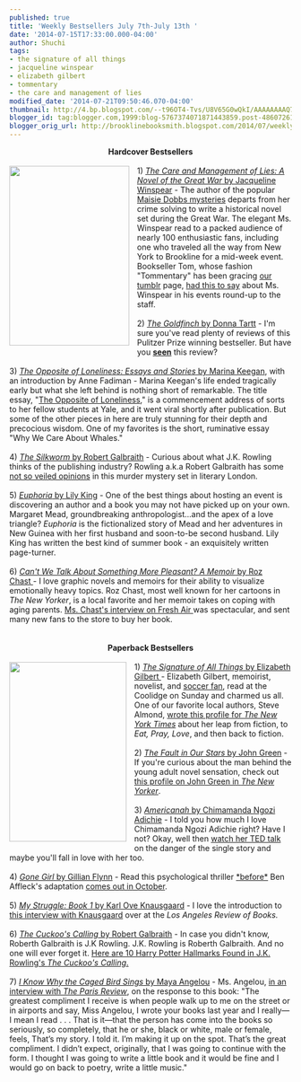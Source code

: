 ```yaml
---
published: true
title: 'Weekly Bestsellers July 7th-July 13th '
date: '2014-07-15T17:33:00.000-04:00'
author: Shuchi
tags:
- the signature of all things
- jacqueline winspear
- elizabeth gilbert
- tommentary
- the care and management of lies
modified_date: '2014-07-21T09:50:46.070-04:00'
thumbnail: http://4.bp.blogspot.com/--t96OT4-Tvs/U8V65G0wQkI/AAAAAAAAQ70/CR8Y9ah3KO8/s72-c/care+and+management.jpg
blogger_id: tag:blogger.com,1999:blog-5767374071871443859.post-486072614906115642
blogger_orig_url: http://brooklinebooksmith.blogspot.com/2014/07/weekly-bestsellers-july-7th-july13th.html
---
```


<div dir="ltr" style="text-align: left;" trbidi="on"><div style="text-align: center;"><b>Hardcover Bestsellers</b></div><br /><div class="separator" style="clear: both; text-align: center;"><a href="http://4.bp.blogspot.com/--t96OT4-Tvs/U8V65G0wQkI/AAAAAAAAQ70/CR8Y9ah3KO8/s1600/care+and+management.jpg" imageanchor="1" style="clear: left; float: left; margin-bottom: 1em; margin-right: 1em;"><img border="0" src="http://4.bp.blogspot.com/--t96OT4-Tvs/U8V65G0wQkI/AAAAAAAAQ70/CR8Y9ah3KO8/s1600/care+and+management.jpg" height="320" width="214" /></a></div>1) <a href="http://www.brooklinebooksmith-shop.com/book/%5Bmodel%5D-890" target="_blank"><i>The Care and Management of Lies: A Novel of the Great War</i> by Jacqueline Winspear</a> - The author of the popular <a href="http://www.brooklinebooksmith-shop.com/search/apachesolr_search/maisie%20dobbs%20mysteries" target="_blank">Maisie Dobbs mysteries</a> departs from her crime solving to write a historical novel set during the Great War. The elegant Ms. Winspear read to a packed audience of nearly 100 enthusiastic fans, including one who traveled all the way from New York to Brookline for a mid-week event. Bookseller Tom, whose fashion "Tommentary" has been gracing <a href="http://brooklinebooksmith.tumblr.com/" target="_blank">our tumblr</a> page, <a href="http://brooklinebooksmith.tumblr.com/post/91640465799/ms-winspear-looked-exactly-like-the-author-of" target="_blank">had this to say</a> about Ms. Winspear in his events round-up to the staff. <br /><br />2) <a href="http://www.brooklinebooksmith-shop.com/book/9780316055437" target="_blank"><i>The Goldfinch</i> by Donna Tartt</a>&nbsp;- I'm sure you've read plenty of reviews of this Pulitzer Prize winning bestseller. But have you <a href="http://therumpus.net/2014/01/horn-reviews-the-goldfinch/" target="_blank"><b>seen</b></a> this review?<br /><br />3) <a href="http://www.brooklinebooksmith-shop.com/book/%5Bmodel%5D-858" target="_blank"><i>The Opposite of Loneliness: Essays and Stories</i> by Marina Keegan</a>, with an introduction by Anne Fadiman - Marina Keegan's life ended tragically early but what she left behind is nothing short of remarkable. The title essay, "<a href="http://yaledailynews.com/crosscampus/2012/05/27/keegan-the-opposite-of-loneliness/" target="_blank">The Opposite of Loneliness</a>," is a commencement address of sorts to her fellow students at Yale, and it went viral shortly after publication. But some of the&nbsp;other pieces in here are truly stunning for their depth and precocious wisdom. One of my favorites is the short, ruminative essay "Why We Care About Whales."<br /><br />4) <a href="http://www.brooklinebooksmith-shop.com/book/%5Bmodel%5D-311" target="_blank"><i>The Silkworm</i> by Robert Galbraith</a> - Curious about what J.K. Rowling thinks of the publishing industry? Rowling a.k.a Robert Galbraith has some <a href="http://www.newrepublic.com/article/118424/jk-rowlings-silkworm-shows-what-she-thinks-publishing-industry" target="_blank">not so veiled opinions</a> in this murder mystery set in literary London.<br /><br />5) <a href="http://www.brooklinebooksmith-shop.com/book/%5Bmodel%5D-882" target="_blank"><i>Euphoria</i> by Lily King</a> - One of the best things about hosting an event is discovering an author and a book you may not have picked up on your own. Margaret Mead, groundbreaking anthropologist...and the apex of a love triangle?&nbsp;<i>Euphoria</i>&nbsp;is the fictionalized story of Mead and her adventures in New Guinea with her first husband and soon-to-be second husband. Lily King has written the best kind of summer book - an exquisitely written page-turner.<br /><br />6) <a href="http://www.brooklinebooksmith-shop.com/book/%5Bmodel%5D-925" target="_blank"><i>Can't We Talk About Something More Pleasant? A Memoir</i> by Roz Chast&nbsp;</a>- I love graphic novels and memoirs for their ability to visualize emotionally heavy topics. Roz Chast, most well known for her cartoons in <i>The New Yorker</i>, is a local favorite and her memoir takes on coping with aging parents. <a href="http://www.npr.org/2014/05/08/310725572/a-cartoonists-funny-heartbreaking-take-on-caring-for-aging-parents" target="_blank">Ms. Chast's interview on Fresh Air </a>was spectacular, and sent many new fans to the store to buy her book.<br /><br /><div style="text-align: center;"><b><br /></b></div><div style="text-align: center;"><b>Paperback Bestsellers</b></div><br /><div class="separator" style="clear: both; text-align: center;"><a href="http://1.bp.blogspot.com/-3LQIwDt3lvY/U8V7N-6FiyI/AAAAAAAAQ78/qZwIX14exck/s1600/signature+of+things.jpg" imageanchor="1" style="clear: left; float: left; margin-bottom: 1em; margin-right: 1em;"><img border="0" src="http://1.bp.blogspot.com/-3LQIwDt3lvY/U8V7N-6FiyI/AAAAAAAAQ78/qZwIX14exck/s1600/signature+of+things.jpg" height="320" width="209" /></a></div>1) <a href="http://www.brooklinebooksmith-shop.com/book/9780143125846" target="_blank"><i>The Signature of All Things</i> by Elizabeth Gilbert&nbsp;</a>- Elizabeth Gilbert, memoirist, novelist, and <a href="http://www.bostonglobe.com/lifestyle/names/2014/07/13/tom-brady-joins-gisele-bundchen-brazil-for-world-cup/mB8ZZqPrcHwH6pwvUW4BJK/story.html" target="_blank">soccer fan</a>, read at the Coolidge on Sunday and charmed us all. One of our favorite local authors, Steve Almond, <a href="http://www.nytimes.com/2013/09/22/magazine/eat-pray-love-get-rich-write-a-novel-no-one-expects.html?pagewanted=all&amp;_r=0" target="_blank">wrote this profile for <i>The New York Times</i></a> about her leap from fiction, to <i>Eat, Pray, Love</i>, and then back to fiction. <br /><br />2) <a href="http://www.brooklinebooksmith-shop.com/book/9780142424179" target="_blank"><i>The Fault in Our Stars</i> by John Green</a>&nbsp;- If you're curious about the man behind the young adult novel sensation, check out <a href="http://www.newyorker.com/reporting/2014/06/09/140609fa_fact_talbot?currentPage=all" target="_blank">this profile on John Green in <i>The New Yorker</i></a>.<br /><br />3) <a href="http://www.brooklinebooksmith-shop.com/book/%5Bmodel%5D-755" target="_blank"><i>Americanah </i>by Chimamanda Ngozi Adichie</a>&nbsp;- I told you how much I love Chimamanda Ngozi Adichie right? Have I not? Okay, well then <a href="http://www.ted.com/talks/chimamanda_adichie_the_danger_of_a_single_story" target="_blank">watch her TED talk</a> on the danger of the single story and maybe you'll fall in love with her too.<br /><br />4) <a href="http://www.brooklinebooksmith-shop.com/book/%5Bmodel%5D-918" target="_blank"><i>Gone Girl </i>by Gillian Flynn</a>&nbsp;- Read this psychological thriller <a href="http://www.huffingtonpost.com/2014/04/22/gone-girl-changed-ending_n_5192415.html" target="_blank">*before*</a> Ben Affleck's adaptation <a href="http://movietrailers.apple.com/trailers/fox/gonegirl/" target="_blank">comes out in October</a>.<br /><br />5) <a href="http://www.brooklinebooksmith-shop.com/book/9780914671008" target="_blank"><i>My Struggle: Book 1</i> by Karl Ove Knausgaard</a>&nbsp;- I love the introduction to <a href="https://lareviewofbooks.org/interview/karl-ove-knausgaard" target="_blank">this interview with Knausgaard</a> over at the <i>Los Angeles Review of Books.</i> <br /><br />6) <a href="http://www.brooklinebooksmith-shop.com/book/%5Bmodel%5D-916" target="_blank"><i>The Cuckoo's Calling</i> by Robert Galbraith</a>&nbsp;- In case you didn't know, Roberth Galbraith is J.K Rowling. J.K. Rowling is Roberth Galbraith. And no one will ever forget it. <a href="http://www.vulture.com/2013/07/jk-rowling-cuckoos-calling-harry-potter-links.html?mid=imdb" target="_blank">Here are 10 Harry Potter Hallmarks Found in J.K. Rowling's <i>The Cuckoo's Calling</i>.</a><br /><br /><div style="text-align: left;">7) <a href="http://www.brooklinebooksmith-shop.com/book/%5Bmodel%5D-886" target="_blank"><i>I Know Why the Caged Bird Sings</i> by Maya Angelou</a>&nbsp;- Ms. Angelou, <a href="http://www.theparisreview.org/interviews/2279/the-art-of-fiction-no-119-maya-angelou" target="_blank">in an interview with <i>The Paris Review</i></a>, on the response to this book: "<span style="font-family: inherit;">The greatest compliment I receive is when people walk up to me on the street or in airports and say, Miss Angelou, I wrote your books last year and I really—I mean I read . . . That is it—that the person has come into the books so seriously, so completely, that he or she, black or white, male or female, feels, That’s my story. I told it. I’m making it up on the spot. That’s the great compliment. I didn’t expect, originally, that I was going to continue with the form. I thought I was going to write a little book and it would be fine and I would go on back to poetry, write a little music."</span></div><br /><br /></div>